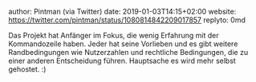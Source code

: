 author: Pintman (via Twitter)
date: 2019-01-03T14:15+02:00
website: https://twitter.com/pintman/status/1080814842209017857
replyto: 0md

Das Projekt hat Anfänger im Fokus, die wenig Erfahrung mit der Kommandozeile haben. Jeder hat seine Vorlieben und es gibt weitere Randbedingungen wie Nutzerzahlen und rechtliche Bedingungen, die zu einer anderen Entscheidung führen. Hauptsache es wird mehr selbst gehostet. :)
